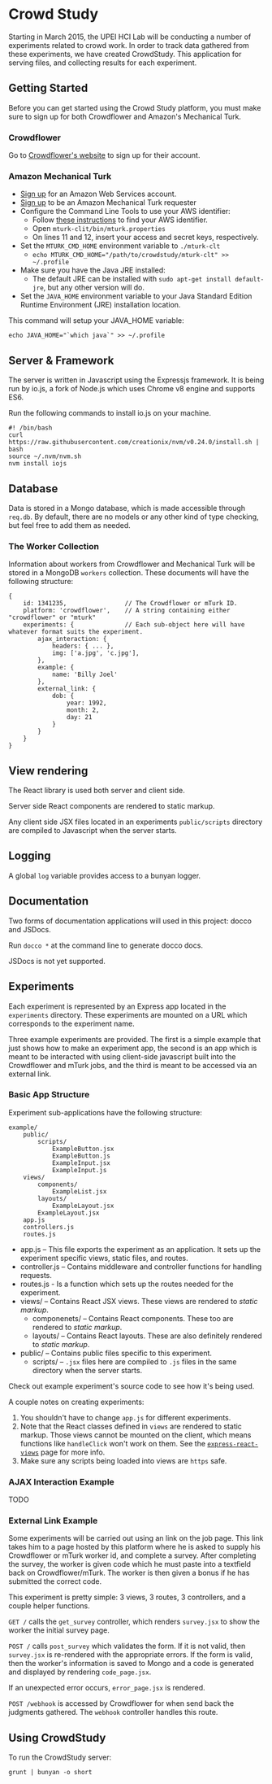 # Crowd Study
Starting in March 2015, the UPEI HCI Lab will be conducting a number of 
experiments related to crowd work. In order to track data gathered from 
these experiments, we have created CrowdStudy. This application for serving
files, and collecting results for each experiment.

## Getting Started
Before you can get started using the Crowd Study platform, you must make sure to sign up for
both Crowdflower and Amazon's Mechanical Turk.

### Crowdflower
Go to [Crowdflower's website](http://make.crowdflower.com) to sign up for their account.

### Amazon Mechanical Turk
* [Sign up](https://aws-portal.amazon.com/gp/aws/developer/registration/index.html) for an Amazon Web Services account.
* [Sign up](https://requester.mturk.com) to be an Amazon Mechanical Turk requester
* Configure the Command Line Tools to use your AWS identifier:
    * Follow [these instructions](http://docs.aws.amazon.com/AWSSimpleQueueService/latest/SQSGettingStartedGuide/AWSCredentials.html) 
    to find your AWS identifier.
    * Open `mturk-clit/bin/mturk.properties`
    * On lines 11 and 12, insert your access and secret keys, respectively.
* Set the `MTURK_CMD_HOME` environment variable to `./mturk-clt`
    * `echo MTURK_CMD_HOME="/path/to/crowdstudy/mturk-clt" >> ~/.profile`
* Make sure you have the Java JRE installed:
    * The default JRE can be installed with `sudo apt-get install default-jre`, but any other version will do.
* Set the `JAVA_HOME` environment variable to your Java Standard Edition Runtime Environment (JRE) installation location.

This command will setup your JAVA_HOME variable:

    echo JAVA_HOME="`which java`" >> ~/.profile


## Server & Framework

The server is written in Javascript using the Expressjs framework. It is
being run by io.js, a fork of Node.js which uses Chrome v8 engine and
supports ES6. 

Run the following commands to install io.js on your machine.

    #! /bin/bash
    curl https://raw.githubusercontent.com/creationix/nvm/v0.24.0/install.sh | bash
    source ~/.nvm/nvm.sh 
    nvm install iojs
    
 

## Database
Data is stored in a Mongo database, which is made accessible through `req.db`. By default, there are no models 
or any other kind of type checking, but feel free to add them as needed.

### The Worker Collection
Information about workers from Crowdflower and Mechanical Turk will be stored in a 
MongoDB `workers` collection. These documents will have the following structure:

    {
        id: 1341235,                // The Crowdflower or mTurk ID.
        platform: 'crowdflower',    // A string containing either "crowdflower" or "mturk"
        experiments: {              // Each sub-object here will have whatever format suits the experiment.
            ajax_interaction: {
                headers: { ... },
                img: ['a.jpg', 'c.jpg'],
            },
            example: {
                name: 'Billy Joel'
            },
            external_link: {
                dob: {
                    year: 1992,
                    month: 2,
                    day: 21
                }
            }
        }
    }

## View rendering
The React library is used both server and client side.

Server side React components are rendered to static markup. 

Any client side JSX files located in an experiments `public/scripts` directory are compiled to 
Javascript when the server starts.

## Logging
A global `log` variable provides access to a bunyan logger. 

## Documentation
Two forms of documentation applications will used in this project: docco and JSDocs.

Run `docco *` at the command line to generate docco docs.

JSDocs is not yet supported.

## Experiments
Each experiment is represented by an Express app located in the 
`experiments` directory. These experiments are mounted on a URL
which corresponds to the experiment name. 

Three example experiments are provided. The first is a simple example that just shows how to make 
an experiment app, the second is an app which is meant to be interacted with using client-side javascript
built into the Crowdflower and mTurk jobs, and the third is meant to be accessed via an external link.

### Basic App Structure
Experiment sub-applications have the following structure:

    example/
        public/
            scripts/
                ExampleButton.jsx
                ExampleButton.js
                ExampleInput.jsx
                ExampleInput.js
        views/
            components/
                ExampleList.jsx
            layouts/
                ExampleLayout.jsx
            ExampleLayout.jsx
        app.js
        controllers.js
        routes.js
        

* app.js – This file exports the experiment as an application. It sets up the experiment specific views, static files, and routes.
* controller.js – Contains middleware and controller functions for handling requests.
* routes.js - Is a function which sets up the routes needed for the experiment.
* views/ – Contains React JSX views. These views are rendered to _static markup_.
    * componenets/ – Contains React components. These too are rendered to _static markup_.
    * layouts/ – Contains React layouts. These are also definitely rendered to _static markup_.
* public/ – Contains public files specific to this experiment.
    * scripts/ – `.jsx` files here are compiled to `.js` files in the same directory when the server starts. 

Check out example experiment's source code to see how it's being used. 

A couple notes on creating experiments:

1. You shouldn't have to change `app.js` for different experiments.
1. Note that the React classes defined in `views` are rendered to static markup. Those views cannot be mounted on 
the client, which means functions like `handleClick` won't work on them. See the [`express-react-views`](https://github.com/reactjs/express-react-views) page for more info.
1. Make sure any scripts being loaded into views are `https` safe.

### AJAX Interaction Example
TODO
### External Link Example
Some experiments will be carried out using an link on the job page. This link takes him to a page hosted by this platform
where he is asked to supply his Crowdflower or mTurk worker id, and complete a survey. After completing the survey, the 
worker is given code which he must paste into a textfield back on Crowdflower/mTurk. The worker is then given a bonus
if he has submitted the correct code.

This experiment is pretty simple: 3 views, 3 routes, 3 controllers, and a couple helper functions.

`GET /` calls the `get_survey` controller, which renders `survey.jsx` to show the worker the initial survey page.

`POST /` calls `post_survey` which validates the form. If it is not valid, then `survey.jsx` is re-rendered with the appropriate errors. If the form
is valid, then the worker's information is saved to Mongo and a code is generated and displayed by rendering `code_page.jsx`.

If an unexpected error occurs, `error_page.jsx` is rendered.

`POST /webhook` is accessed by Crowdflower for when send back the judgments gathered. The `webhook` controller handles this route.

## Using CrowdStudy
To run the CrowdStudy server:

    grunt | bunyan -o short


